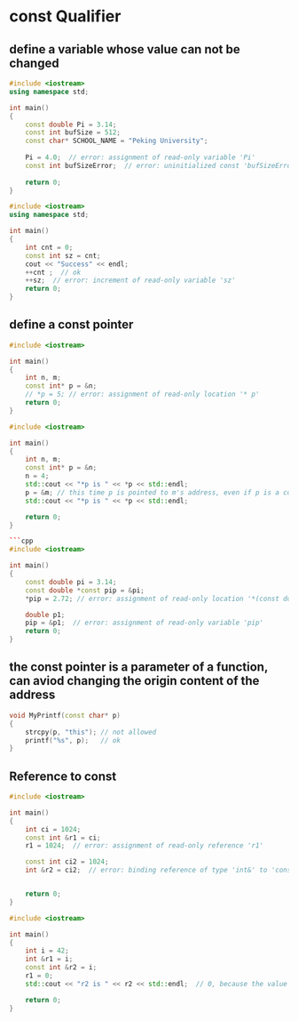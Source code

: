 # const Qualifier

## define a variable whose value can not be changed

```cpp
#include <iostream>
using namespace std;

int main() 
{
    const double Pi = 3.14;
    const int bufSize = 512;
    const char* SCHOOL_NAME = "Peking University";
    
    Pi = 4.0;  // error: assignment of read-only variable 'Pi'
    const int bufSizeError;  // error: uninitialized const 'bufSizeError' [-fpermissive]
    
    return 0;
}
```

```cpp
#include <iostream>
using namespace std;

int main() 
{
    int cnt = 0;
    const int sz = cnt;
    cout << "Success" << endl;
    ++cnt ;  // ok
    ++sz;  // error: increment of read-only variable 'sz'
    return 0;
}
```
## define a const pointer

```cpp
#include <iostream>

int main() 
{
    int n, m;
    const int* p = &n;
    // *p = 5; // error: assignment of read-only location '* p'
    return 0;
}
```

```cpp
#include <iostream>

int main() 
{
    int n, m;
    const int* p = &n;
    n = 4;
    std::cout << "*p is " << *p << std::endl;
    p = &m; // this time p is pointed to m's address, even if p is a const pointer.
    std::cout << "*p is " << *p << std::endl;

    return 0;
}

```cpp
#include <iostream>

int main() 
{
    const double pi = 3.14;
    const double *const pip = &pi;
    *pip = 2.72; // error: assignment of read-only location '*(const double*)pip'

    double p1;
    pip = &p1;  // error: assignment of read-only variable 'pip'
    return 0;
}
```

## the const pointer is a parameter of a function, can aviod changing the origin content of the address

```cpp
void MyPrintf(const char* p)
{
    strcpy(p, "this"); // not allowed
    printf("%s", p);   // ok
}
```

## Reference to const

```cpp
#include <iostream>

int main() 
{
    int ci = 1024;
    const int &r1 = ci;  
    r1 = 1024;  // error: assignment of read-only reference 'r1'

    const int ci2 = 1024;
    int &r2 = ci2;  // error: binding reference of type 'int&' to 'const int' discards qualifiers


    return 0;
}
```

```cpp
#include <iostream>

int main() 
{
    int i = 42;
    int &r1 = i;
    const int &r2 = i;
    r1 = 0;
    std::cout << "r2 is " << r2 << std::endl;  // 0, because the value can be changed via the referenced object

    return 0;
}
```
